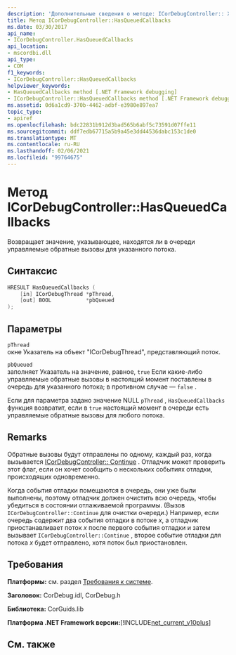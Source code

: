 ```yaml
---
description: 'Дополнительные сведения о методе: ICorDebugController:: Хаскуеуедкаллбаккс'
title: Метод ICorDebugController::HasQueuedCallbacks
ms.date: 03/30/2017
api_name:
- ICorDebugController.HasQueuedCallbacks
api_location:
- mscordbi.dll
api_type:
- COM
f1_keywords:
- ICorDebugController::HasQueuedCallbacks
helpviewer_keywords:
- HasQueuedCallbacks method [.NET Framework debugging]
- ICorDebugController::HasQueuedCallbacks method [.NET Framework debugging]
ms.assetid: 0d6a1cd9-370b-4462-adbf-e3980e897ea7
topic_type:
- apiref
ms.openlocfilehash: bdc22831b912d3bad565b6abf5c73591d07ffe11
ms.sourcegitcommit: ddf7edb67715a5b9a45e3dd44536dabc153c1de0
ms.translationtype: MT
ms.contentlocale: ru-RU
ms.lasthandoff: 02/06/2021
ms.locfileid: "99764675"
---
```

# <a name="icordebugcontrollerhasqueuedcallbacks-method"></a>Метод ICorDebugController::HasQueuedCallbacks

Возвращает значение, указывающее, находятся ли в очереди управляемые обратные вызовы для указанного потока.  
  
## <a name="syntax"></a>Синтаксис  
  
```cpp  
HRESULT HasQueuedCallbacks (  
    [in] ICorDebugThread *pThread,  
    [out] BOOL           *pbQueued  
);  
```  
  
## <a name="parameters"></a>Параметры  

 `pThread`  
 окне Указатель на объект "ICorDebugThread", представляющий поток.  
  
 `pbQueued`  
 заполняет Указатель на значение, равное, `true` Если какие-либо управляемые обратные вызовы в настоящий момент поставлены в очередь для указанного потока; в противном случае — `false` .  
  
 Если для параметра задано значение NULL `pThread` , `HasQueuedCallbacks` функция возвратит, если в `true` настоящий момент в очереди есть управляемые обратные вызовы для любого потока.  
  
## <a name="remarks"></a>Remarks  

 Обратные вызовы будут отправлены по одному, каждый раз, когда вызывается [ICorDebugController:: Continue](icordebugcontroller-continue-method.md) . Отладчик может проверить этот флаг, если он хочет сообщить о нескольких событиях отладки, происходящих одновременно.  
  
 Когда события отладки помещаются в очередь, они уже были выполнены, поэтому отладчик должен очистить всю очередь, чтобы убедиться в состоянии отлаживаемой программы. (Вызов `ICorDebugController::Continue` для очистки очереди.) Например, если очередь содержит два события отладки в потоке *x*, а отладчик приостанавливает поток *x* после первого события отладки и затем вызывает `ICorDebugController::Continue` , второе событие отладки для потока *x* будет отправлено, хотя поток был приостановлен.  
  
## <a name="requirements"></a>Требования  

 **Платформы:** см. раздел [Требования к системе](../../get-started/system-requirements.md).  
  
 **Заголовок:** CorDebug.idl, CorDebug.h  
  
 **Библиотека:** CorGuids.lib  
  
 **Платформа .NET Framework версии:**[!INCLUDE[net_current_v10plus](../../../../includes/net-current-v10plus-md.md)]  
  
## <a name="see-also"></a>См. также
